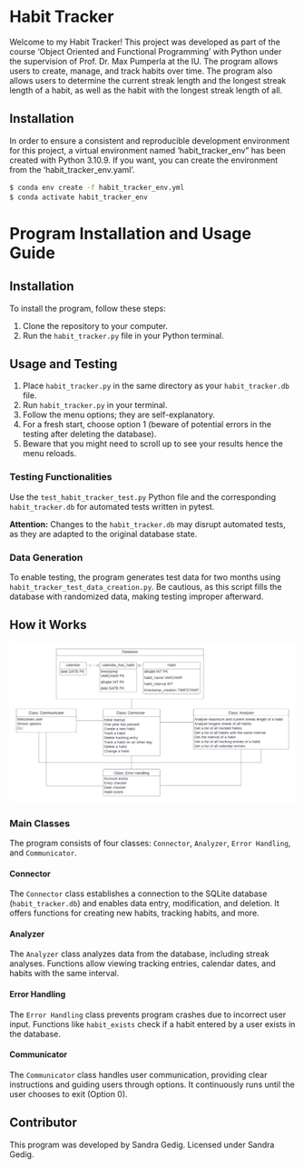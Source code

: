 # Habit Tracker

Welcome to my Habit Tracker! This project was developed as part of the course ‘Object Oriented and Functional Programming’ with Python under the supervision of Prof. Dr. Max Pumperla at the IU. The program allows users to create, manage, and track habits over time. The program also allows users to determine the current streak length and the longest streak length of a habit, as well as the habit with the longest streak length of all.

## Installation

In order to ensure a consistent and reproducible development environment for this project, a virtual environment named ‘habit_tracker_env” has been created with Python 3.10.9. If you want, you can create the environment from the ‘habit_tracker_env.yaml’.

```bash
$ conda env create -f habit_tracker_env.yml
$ conda activate habit_tracker_env
```

# Program Installation and Usage Guide

## Installation

To install the program, follow these steps:

1. Clone the repository to your computer.
2. Run the `habit_tracker.py` file in your Python terminal.

## Usage and Testing

1. Place `habit_tracker.py` in the same directory as your `habit_tracker.db` file.
2. Run `habit_tracker.py` in your terminal.
3. Follow the menu options; they are self-explanatory.
4. For a fresh start, choose option 1 (beware of potential errors in the testing after deleting the database).
5. Beware that you might need to scroll up to see your results hence the menu reloads.

### Testing Functionalities

Use the `test_habit_tracker_test.py` Python file and the corresponding `habit_tracker.db` for automated tests written in pytest.

**Attention:** Changes to the `habit_tracker.db` may disrupt automated tests, as they are adapted to the original database state.

### Data Generation

To enable testing, the program generates test data for two months using `habit_tracker_test_data_creation.py`. Be cautious, as this script fills the database with randomized data, making testing improper afterward.

## How it Works


![Local Image](class_diagram.png)
### Main Classes

The program consists of four classes: `Connector`, `Analyzer`, `Error Handling`, and `Communicator`.

#### Connector

The `Connector` class establishes a connection to the SQLite database (`habit_tracker.db`) and enables data entry, modification, and deletion. It offers functions for creating new habits, tracking habits, and more.

#### Analyzer

The `Analyzer` class analyzes data from the database, including streak analyses. Functions allow viewing tracking entries, calendar dates, and habits with the same interval.

#### Error Handling

The `Error Handling` class prevents program crashes due to incorrect user input. Functions like `habit_exists` check if a habit entered by a user exists in the database.

#### Communicator

The `Communicator` class handles user communication, providing clear instructions and guiding users through options. It continuously runs until the user chooses to exit (Option 0).

## Contributor

This program was developed by Sandra Gedig. Licensed under Sandra Gedig.

